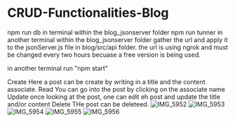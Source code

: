 # CRUD-Functionalities-Blog

npm run db in terminal within the blog_jsonserver folder
npm run tunner in another terminal within the blog_jsonserver folder
gather the url and apply it to the jsonServer.js file in blog/src/api folder. the url is using ngrok and must be changed every two hours becuase a free version is being used.

in another terminal run "npm start"

Create
Here a post can be create by writing in a title and the content associate.
Read
You can go into the post by clicking on the associate name
Update
once looking at the post, one can edit eh post and update the title and/or content
Delete
THe post can be deleteed.
![IMG_5952](https://user-images.githubusercontent.com/15943638/144367876-a6e594b3-e8b9-435c-acf7-31edfd7c576c.PNG)
![IMG_5953](https://user-images.githubusercontent.com/15943638/144367878-941268ad-f998-413c-a438-30bc90e9623f.PNG)
![IMG_5954](https://user-images.githubusercontent.com/15943638/144367879-b6f821c9-a686-4c13-9196-528981210a0c.PNG)
![IMG_5955](https://user-images.githubusercontent.com/15943638/144367880-9566ad12-04dd-48f8-82cf-9ab20befe41a.PNG)
![IMG_5956](https://user-images.githubusercontent.com/15943638/144367882-c22a5b20-3930-4164-84d0-140a5227fea1.PNG)
